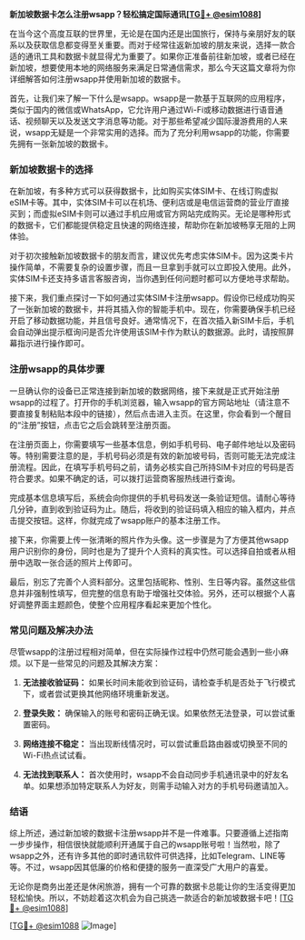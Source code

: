 **新加坡数据卡怎么注册wsapp？轻松搞定国际通讯[[TG💪+ @esim1088](https://t.me/s/esim1088)]**

在当今这个高度互联的世界里，无论是在国内还是出国旅行，保持与亲朋好友的联系以及获取信息都变得至关重要。而对于经常往返新加坡的朋友来说，选择一款合适的通讯工具和数据卡就显得尤为重要了。如果你正准备前往新加坡，或者已经在新加坡，想要使用本地的网络服务来满足日常通信需求，那么今天这篇文章将为你详细解答如何注册wsapp并使用新加坡的数据卡。

首先，让我们来了解一下什么是wsapp。wsapp是一款基于互联网的应用程序，类似于国内的微信或WhatsApp，它允许用户通过Wi-Fi或移动数据进行语音通话、视频聊天以及发送文字消息等功能。对于那些希望减少国际漫游费用的人来说，wsapp无疑是一个非常实用的选择。而为了充分利用wsapp的功能，你需要先拥有一张新加坡的数据卡。

### 新加坡数据卡的选择

在新加坡，有多种方式可以获得数据卡，比如购买实体SIM卡、在线订购虚拟eSIM卡等。其中，实体SIM卡可以在机场、便利店或是电信运营商的营业厅直接买到；而虚拟eSIM卡则可以通过手机应用或官方网站完成购买。无论是哪种形式的数据卡，它们都能提供稳定且快速的网络连接，帮助你在新加坡畅享无阻的上网体验。

对于初次接触新加坡数据卡的朋友而言，建议优先考虑实体SIM卡。因为这类卡片操作简单，不需要复杂的设置步骤，而且一旦拿到手就可以立即投入使用。此外，实体SIM卡还支持多语言客服咨询，当你遇到任何问题时都可以方便地寻求帮助。

接下来，我们重点探讨一下如何通过实体SIM卡注册wsapp。假设你已经成功购买了一张新加坡的数据卡，并将其插入你的智能手机中。现在，你需要确保手机已经开启了移动数据功能，并且信号良好。通常情况下，在首次插入新SIM卡后，手机会自动弹出提示框询问是否允许使用该SIM卡作为默认的数据源。此时，请按照屏幕指示进行操作即可。

### 注册wsapp的具体步骤

一旦确认你的设备已正常连接到新加坡的数据网络，接下来就是正式开始注册wsapp的过程了。打开你的手机浏览器，输入wsapp的官方网站地址（请注意不要直接复制粘贴本段中的链接），然后点击进入主页。在这里，你会看到一个醒目的“注册”按钮，点击它之后会跳转至注册页面。

在注册页面上，你需要填写一些基本信息，例如手机号码、电子邮件地址以及密码等。特别需要注意的是，手机号码必须是有效的新加坡号码，否则可能无法完成注册流程。因此，在填写手机号码之前，请务必核实自己所持SIM卡对应的号码是否符合要求。如果不确定的话，可以拨打运营商客服热线进行查询。

完成基本信息填写后，系统会向你提供的手机号码发送一条验证短信。请耐心等待几分钟，直到收到验证码为止。随后，将收到的验证码填入相应的输入框内，并点击提交按钮。这样，你就完成了wsapp账户的基本注册工作。

接下来，你需要上传一张清晰的照片作为头像。这一步骤是为了方便其他wsapp用户识别你的身份，同时也是为了提升个人资料的真实性。可以选择自拍或者从相册中选取一张合适的照片上传即可。

最后，别忘了完善个人资料部分。这里包括昵称、性别、生日等内容。虽然这些信息并非强制性填写，但完整的信息有助于增强社交体验。另外，还可以根据个人喜好调整界面主题颜色，使整个应用程序看起来更加个性化。

### 常见问题及解决办法

尽管wsapp的注册过程相对简单，但在实际操作过程中仍然可能会遇到一些小麻烦。以下是一些常见的问题及其解决方案：

1. **无法接收验证码：** 如果长时间未能收到验证码，请检查手机是否处于飞行模式下，或者尝试更换其他网络环境重新发送。
   
2. **登录失败：** 确保输入的账号和密码正确无误。如果依然无法登录，可以尝试重置密码。
   
3. **网络连接不稳定：** 当出现断线情况时，可以尝试重启路由器或切换至不同的Wi-Fi热点试试看。

4. **无法找到联系人：** 首次使用时，wsapp不会自动同步手机通讯录中的好友名单。如果想添加特定联系人为好友，则需手动输入对方的手机号码邀请加入。

### 结语

综上所述，通过新加坡的数据卡注册wsapp并不是一件难事。只要遵循上述指南一步步操作，相信很快就能顺利开通属于自己的wsapp账号啦！当然啦，除了wsapp之外，还有许多其他的即时通讯软件可供选择，比如Telegram、LINE等等。不过，wsapp因其低廉的价格和便捷的服务一直深受广大用户的喜爱。

无论你是商务出差还是休闲旅游，拥有一个可靠的数据卡总能让你的生活变得更加轻松愉快。所以，不妨趁着这次机会为自己挑选一款适合的新加坡数据卡吧！[[TG💪+ @esim1088](https://t.me/s/esim1088)]

[[TG💪+ @esim1088](https://t.me/s/esim1088) ![Image](https://i.postimg.cc/4NQfJmqS/Snipaste-2025-05-13-00-14-12.png)]